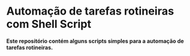 # Automação de tarefas rotineiras com Shell Script

**Este repositório contém alguns scripts simples para a automação de tarefas rotineiras.**
